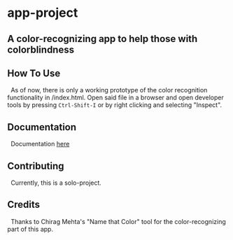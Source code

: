 # app-project

## A color-recognizing app to help those with colorblindness

## How To Use
&nbsp;&nbsp;As of now, there is only a working prototype of the color recognition functionality in /index.html. Open said file in a browser and open developer tools by pressing ```Ctrl-Shift-I``` or by right clicking and selecting "Inspect".

## Documentation
&nbsp;&nbsp;Documentation [here]("https://github.com/BYRDSR1/app-project/wiki")

## Contributing
&nbsp;&nbsp;Currently, this is a solo-project.

## Credits
&nbsp;&nbsp;Thanks to Chirag Mehta's "Name that Color" tool for the color-recognizing part of this app.
